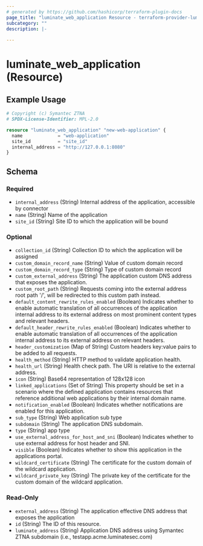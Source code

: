 ```yaml
---
# generated by https://github.com/hashicorp/terraform-plugin-docs
page_title: "luminate_web_application Resource - terraform-provider-luminate"
subcategory: ""
description: |-
  
---
```


# luminate_web_application (Resource)



## Example Usage

```terraform
# Copyright (c) Symantec ZTNA
# SPDX-License-Identifier: MPL-2.0

resource "luminate_web_application" "new-web-application" {
  name             = "web-application"
  site_id          = "site_id"
  internal_address = "http://127.0.0.1:8080"
}
```

<!-- schema generated by tfplugindocs -->
## Schema

### Required

- `internal_address` (String) Internal address of the application, accessible by connector
- `name` (String) Name of the application
- `site_id` (String) Site ID to which the application will be bound

### Optional

- `collection_id` (String) Collection ID to which the application will be assigned
- `custom_domain_record_name` (String) Value of custom domain record
- `custom_domain_record_type` (String) Type of custom domain record
- `custom_external_address` (String) The application custom DNS address that exposes the application.
- `custom_root_path` (String) Requests coming into the external address root path '/', will be redirected to this custom path instead.
- `default_content_rewrite_rules_enabled` (Boolean) Indicates whether to enable automatic translation of all occurrences of the application internal address to its external address on most prominent content types and relevant headers.
- `default_header_rewrite_rules_enabled` (Boolean) Indicates whether to enable automatic translation of all occurrences of the application internal address to its external address on relevant headers.
- `header_customization` (Map of String) Custom headers key:value pairs to be added to all requests.
- `health_method` (String) HTTP method to validate application health.
- `health_url` (String) Health check path. The URI is relative to the external address.
- `icon` (String) Base64 representation of 128x128 icon
- `linked_applications` (Set of String) This property should be set in a scenario where the defined application contains resources that reference additional web applications by their internal domain name.
- `notification_enabled` (Boolean) Indicates whether notifications are enabled for this application.
- `sub_type` (String) Web application sub type
- `subdomain` (String) The application DNS subdomain.
- `type` (String) app type
- `use_external_address_for_host_and_sni` (Boolean) Indicates whether to use external address for host header and SNI.
- `visible` (Boolean) Indicates whether to show this application in the applications portal.
- `wildcard_certificate` (String) The certificate for the custom domain of the wildcard application.
- `wildcard_private_key` (String) The private key of the certificate for the custom domain of the wildcard application.

### Read-Only

- `external_address` (String) The application effective DNS address that exposes the application
- `id` (String) The ID of this resource.
- `luminate_address` (String) Application DNS address using Symantec ZTNA subdomain (i.e., testapp.acme.luminatesec.com)
